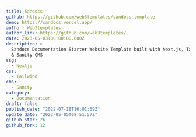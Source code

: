 ```yaml
---
title: Sandocs
github: https://github.com/web3templates/sandocs-template
demo: https://sandocs.vercel.app/
author: Web3templates
author_link: https://github.com/web3templates/
date: 2023-05-03T00:00:00.000Z
description: >-
  Sandocs Documentation Starter Website Template built with Next.js, TailwindCSS
  & Sanity CMS
ssg:
  - Nextjs
css:
  - Tailwind
cms:
  - Sanity
category:
  - Documentation
draft: false
publish_date: "2022-07-18T16:01:59Z"
update_date: "2023-05-05T08:51:57Z"
github_star: 26
github_fork: 12
---
```

